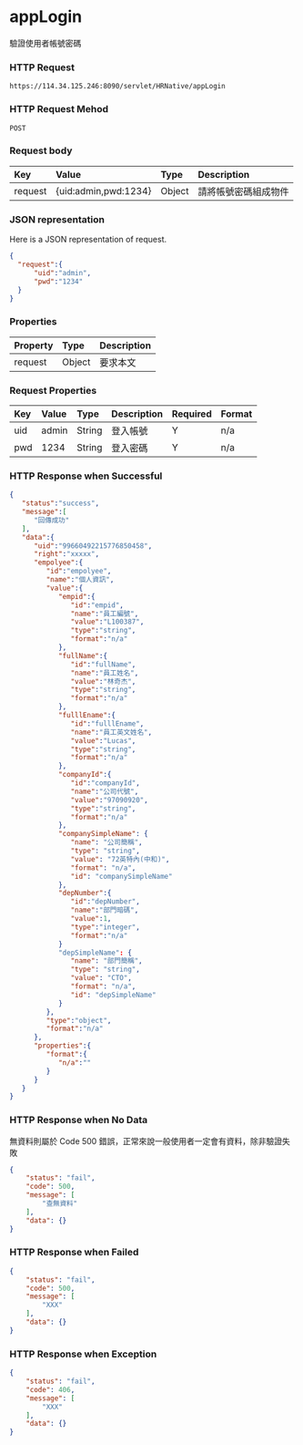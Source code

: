 # appLogin
驗證使用者帳號密碼

### HTTP Request
```
https://114.34.125.246:8090/servlet/HRNative/appLogin
```

### HTTP Request Mehod
```
POST
```

### Request body
| Key | Value | Type | Description |
|:----------|:-------------|:-----|:------------|
| request | {uid:admin,pwd:1234} | Object | 請將帳號密碼組成物件 |

### JSON representation
Here is a JSON representation of request.
```json
{
  "request":{
      "uid":"admin",
      "pwd":"1234"
  }
}
```

### Properties
| Property | Type | Description |
|:---------|:-----|:------------|
| request | Object | 要求本文 |

### Request Properties
| Key | Value | Type | Description | Required | Format |
|:----------|:-------------|:-----|:------------|:------------|:------------|
| uid | admin | String | 登入帳號 | Y | n/a |
| pwd | 1234 | String | 登入密碼 | Y | n/a |

### HTTP Response when Successful
```json
{
   "status":"success",
   "message":[
      "回傳成功"
   ],
   "data":{
      "uid":"99660492215776850458",
      "right":"xxxxx",
      "empolyee":{
         "id":"empolyee",
         "name":"個人資訊",
         "value":{
            "empid":{
               "id":"empid",
               "name":"員工編號",
               "value":"L100387",
               "type":"string",
               "format":"n/a"
            },
            "fullName":{
               "id":"fullName",
               "name":"員工姓名",
               "value":"林奇杰",
               "type":"string",
               "format":"n/a"
            },
            "fulllEname":{
               "id":"fulllEname",
               "name":"員工英文姓名",
               "value":"Lucas",
               "type":"string",
               "format":"n/a"
            },
            "companyId":{
               "id":"companyId",
               "name":"公司代號",
               "value":"97090920",
               "type":"string",
               "format":"n/a"
            },
            "companySimpleName": {
               "name": "公司簡稱",
               "type": "string",
               "value": "72英特內(中和)",
               "format": "n/a",
               "id": "companySimpleName"
            },              
            "depNumber":{
               "id":"depNumber",
               "name":"部門暗碼",
               "value":1,
               "type":"integer",
               "format":"n/a"
            }
            "depSimpleName": {
               "name": "部門簡稱",
               "type": "string",
               "value": "CTO",
               "format": "n/a",
               "id": "depSimpleName"
            }
         },
         "type":"object",
         "format":"n/a"
      },
      "properties":{
         "format":{
            "n/a":""
         }
      }
   }
}
```

### HTTP Response when No Data
無資料則屬於 Code 500 錯誤，正常來說一般使用者一定會有資料，除非驗證失敗
```json
{
    "status": "fail",
    "code": 500,
    "message": [
        "查無資料"
    ],
    "data": {}
}
```

### HTTP Response when Failed
```json
{
    "status": "fail",
    "code": 500,
    "message": [
        "XXX"
    ],
    "data": {}
}
```

### HTTP Response when Exception
```json
{
    "status": "fail",
    "code": 406,
    "message": [
        "XXX"
    ],
    "data": {}
}
```
